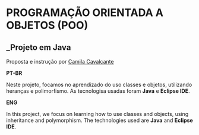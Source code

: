# PROGRAMAÇÃO ORIENTADA A OBJETOS (POO)
## _Projeto em Java

Proposta e instrução por [Camila Cavalcante](https://www.linkedin.com/in/cami-la/)

**PT-BR**

Neste projeto, focamos no aprendizado do uso classes e objetos, utilizando heranças e polimorfismo.
As tecnologisa usadas foram **Java** e **Eclipse IDE**.

**ENG**

In this project, we focus on learning how to use classes and objects, using inheritance and polymorphism.
The technologies used are **Java** and **Eclipse IDE**.
